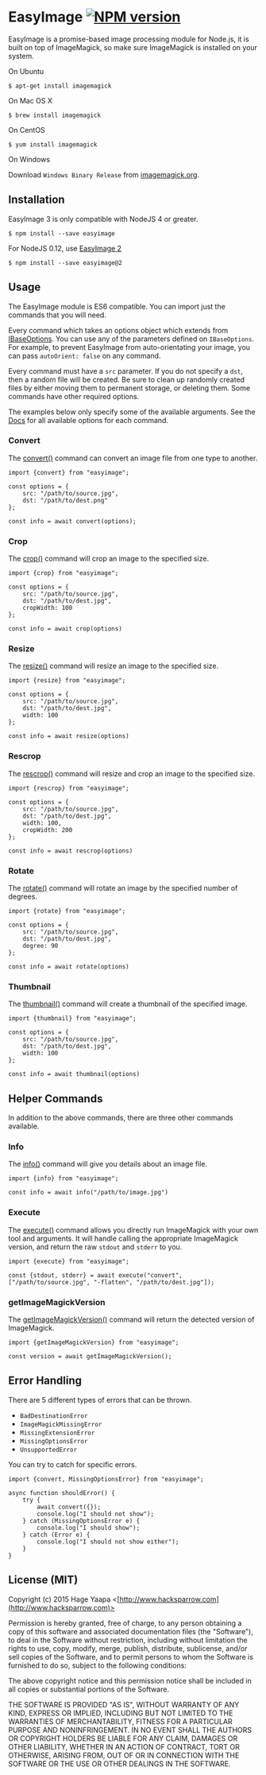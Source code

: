 EasyImage [![NPM version](https://badge.fury.io/js/easyimage.svg)](https://badge.fury.io/js/easyimage)
=========

EasyImage is a promise-based image processing module for Node.js, it is built on top of ImageMagick, so make sure ImageMagick is installed on your system.

On Ubuntu
```
$ apt-get install imagemagick
```

On Mac OS X
```
$ brew install imagemagick
```

On CentOS
```
$ yum install imagemagick
```

On Windows
  
Download `Windows Binary Release` from [imagemagick.org](https://www.imagemagick.org/script/download.php#windows).

## Installation

EasyImage 3 is only compatible with NodeJS 4 or greater.

```
$ npm install --save easyimage
```

For NodeJS 0.12, use [EasyImage 2](https://github.com/hacksparrow/node-easyimage/tree/v2.2.0)

```
$ npm install --save easyimage@2
```

## Usage

The EasyImage module is ES6 compatible. You can import just the commands that you will need.

Every command which takes an options object which extends from [IBaseOptions](https://mrkmg.github.io/node-easyimage/interfaces/ibaseoptions.html). You can use
any of the parameters defined on `IBaseOptions`. For example, to prevent EasyImage from auto-orientating your image, you can pass `autoOrient: false` on any
command.

Every command must have a `src` parameter. If you do not specify a `dst`, then a random file will be created. Be sure to clean up randomly created files by
either moving them to permanent storage, or deleting them. Some commands have other required options.

The examples below only specify some of the available arguments. See the [Docs](https://mrkmg.github.io/node-easyimage/index.html) for all available options for
each command.

### Convert

The [convert()](http://localhost:63342/node-easyimage/docs/globals.html#convert) command can convert an image file from one type to another.

```
import {convert} from "easyimage";

const options = {
    src: "/path/to/source.jpg",
    dst: "/path/to/dest.png"
};

const info = await convert(options);
```

### Crop

The [crop()](https://mrkmg.github.io/node-easyimage/globals.html#crop) command will crop an image to the specified size.

```
import {crop} from "easyimage";

const options = {
    src: "/path/to/source.jpg",
    dst: "/path/to/dest.jpg",
    cropWidth: 100
};

const info = await crop(options)
```

### Resize

The [resize()](https://mrkmg.github.io/node-easyimage/globals.html#resize) command will resize an image to the specified size.

```
import {resize} from "easyimage";

const options = {
    src: "/path/to/source.jpg",
    dst: "/path/to/dest.jpg",
    width: 100
};

const info = await resize(options)
```

### Rescrop

The [rescrop()](https://mrkmg.github.io/node-easyimage/globals.html#rescrop) command will resize and crop an image to the specified size.

```
import {rescrop} from "easyimage";

const options = {
    src: "/path/to/source.jpg",
    dst: "/path/to/dest.jpg",
    width: 100,
    cropWidth: 200
};

const info = await rescrop(options)
```

### Rotate

The [rotate()](https://mrkmg.github.io/node-easyimage/globals.html#rotate) command will rotate an image by the specified number of degrees.

```
import {rotate} from "easyimage";

const options = {
    src: "/path/to/source.jpg",
    dst: "/path/to/dest.jpg",
    degree: 90
};

const info = await rotate(options)
```

### Thumbnail

The [thumbnail()](https://mrkmg.github.io/node-easyimage/globals.html#thumbnail) command will create a thumbnail of the specified image.

```
import {thumbnail} from "easyimage";

const options = {
    src: "/path/to/source.jpg",
    dst: "/path/to/dest.jpg",
    width: 100
};

const info = await thumbnail(options)
```

## Helper Commands

In addition to the above commands, there are three other commands available.

### Info

The [info()](https://mrkmg.github.io/node-easyimage/globals.html#info) command will give you details about an image file.

```
import {info} from "easyimage";

const info = await info("/path/to/image.jpg")
```

### Execute

The [execute()]() command allows you directly run ImageMagick with your own tool and arguments. It will handle calling the appropriate ImageMagick version, and 
return the raw `stdout` and `stderr` to you.

```
import {execute} from "easyimage";

const {stdout, stderr} = await execute("convert", ["/path/to/source.jpg", "-flatten", "/path/to/dest.jpg"]);
``` 

### getImageMagickVersion

The [getImageMagickVersion()](https://mrkmg.github.io/node-easyimage/globals.html#getimagemagickversion) command will return the detected version of 
ImageMagick.

```
import {getImageMagickVersion} from "easyimage";

const version = await getImageMagickVersion();
```

## Error Handling

There are 5 different types of errors that can be thrown.

- `BadDestinationError`
- `ImageMagickMissingError`
- `MissingExtensionError`
- `MissingOptionsError`
- `UnsupportedError`

You can try to catch for specific errors.

```
import {convert, MissingOptionsError} from "easyimage";

async function shouldError() {
    try {
        await convert({});
        console.log("I should not show");
    } catch (MissingOptionsError e) {
        console.log("I should show");
    } catch (Error e) {
        console.log("I should not show either");
    }
}

```

## License (MIT)

Copyright (c) 2015 Hage Yaapa <[http://www.hacksparrow.com](http://www.hacksparrow.com)>

Permission is hereby granted, free of charge, to any person obtaining a copy
of this software and associated documentation files (the "Software"), to deal
in the Software without restriction, including without limitation the rights
to use, copy, modify, merge, publish, distribute, sublicense, and/or sell
copies of the Software, and to permit persons to whom the Software is
furnished to do so, subject to the following conditions:

The above copyright notice and this permission notice shall be included in
all copies or substantial portions of the Software.

THE SOFTWARE IS PROVIDED "AS IS", WITHOUT WARRANTY OF ANY KIND, EXPRESS OR
IMPLIED, INCLUDING BUT NOT LIMITED TO THE WARRANTIES OF MERCHANTABILITY,
FITNESS FOR A PARTICULAR PURPOSE AND NONINFRINGEMENT. IN NO EVENT SHALL THE
AUTHORS OR COPYRIGHT HOLDERS BE LIABLE FOR ANY CLAIM, DAMAGES OR OTHER
LIABILITY, WHETHER IN AN ACTION OF CONTRACT, TORT OR OTHERWISE, ARISING FROM, 
OUT OF OR IN CONNECTION WITH THE SOFTWARE OR THE USE OR OTHER DEALINGS IN THE
SOFTWARE.
